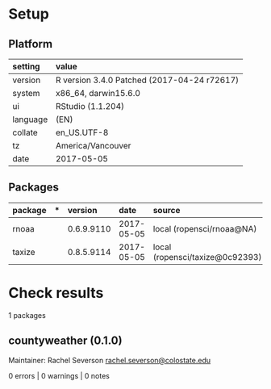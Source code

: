 # Setup

## Platform

|setting  |value                                       |
|:--------|:-------------------------------------------|
|version  |R version 3.4.0 Patched (2017-04-24 r72617) |
|system   |x86_64, darwin15.6.0                        |
|ui       |RStudio (1.1.204)                           |
|language |(EN)                                        |
|collate  |en_US.UTF-8                                 |
|tz       |America/Vancouver                           |
|date     |2017-05-05                                  |

## Packages

|package |*  |version    |date       |source                          |
|:-------|:--|:----------|:----------|:-------------------------------|
|rnoaa   |   |0.6.9.9110 |2017-05-05 |local (ropensci/rnoaa@NA)       |
|taxize  |   |0.8.5.9114 |2017-05-05 |local (ropensci/taxize@0c92393) |

# Check results
1 packages

## countyweather (0.1.0)
Maintainer: Rachel Severson <rachel.severson@colostate.edu>

0 errors | 0 warnings | 0 notes


